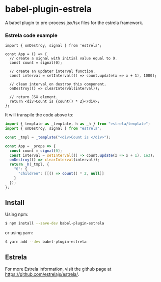 # babel-plugin-estrela

A babel plugin to pre-process jsx/tsx files for the estrela framework.

### Estrela code example

```tsx
import { onDestroy, signal } from 'estrela';

const App = () => {
  // create a signal with initial value equal to 0.
  const count = signal(0);

  // create an updater interval function.
  const interval = setInterval(() => count.update(x => x + 1), 1000);

  // clean interval on destroy this component.
  onDestroy(() => clearInterval(interval));

  // return JSX element.
  return <div>Count is {count() * 2}</div>;
};
```

It will transpile the code above to:

```js
import { template as _template, h as _h } from "estrela/template";
import { onDestroy, signal } from "estrela";

const _tmpl = _template("<div>Count is </div>");

const App = _props => {
  const count = signal(0);
  const interval = setInterval(() => count.update(x => x + 1), 1e3);
  onDestroy(() => clearInterval(interval));
  return _h(_tmpl, {
    "0": {
      "children": [[() => count() * 2, null]]
    }
  });
};
```

## Install

Using npm:

```bash
$ npm install --save-dev babel-plugin-estrela
```

or using yarn:

```bash
$ yarn add --dev babel-plugin-estrela
```

## Estrela

For more Estrela information, visit the github page at https://github.com/estrelajs/estrela/.
